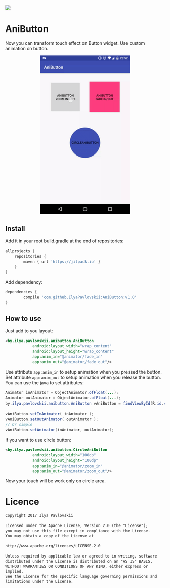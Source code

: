 [![](https://www.jitpack.io/v/IlyaPavlovskii/AniButton.svg)](https://www.jitpack.io/#IlyaPavlovskii/AniButton)

# AniButton
Now you can transform touch effect on Button widget. Use custom animation on button.

<p align="center">
  <img src="resources/sample.gif" height="500" alt="progress image view" />
</p>

## Install
Add it in your root build.gradle at the end of repositories:
```gradle
allprojects {
    repositories {
        maven { url 'https://jitpack.io' }
    }
}
```
Add dependency:
```gradle
dependencies {
        compile 'com.github.IlyaPavlovskii:AniButton:v1.0'
}
```
## How to use
Just add to you layout:
```xml
<by.ilya.pavlovskii.anibutton.AniButton
            android:layout_width="wrap_content"
            android:layout_height="wrap_content"
            app:anim_in="@animator/fade_in"
            app:anim_out="@animator/fade_out"/>
```
Use attribute ```app:anim_in``` to setup animation when you pressed the button. 
Set attribute ```app:anim_out``` to setup animation when you release the button.
You can use the java to set attributes:
```java
Animator inAnimator = ObjectAnimator.ofFloat(...);
Animator outAnimator = ObjectAnimator.ofFloat(...);
by.ilya.pavlovskii.anibutton.AniButton vAniButton = findViewById(R.id.vAniButton);
         
vAniButton.setInAnimator( inAnimator );
vAniButton.setOutAnimator( outAnimator );
// Or simple
vAniButton.setAnimator(inAnimator, outAnimator);
```

If you want to use circle button:
```xml
<by.ilya.pavlovskii.anibutton.CircleAniButton
            android:layout_width="100dp"
            android:layout_height="100dp"
            app:anim_in="@animator/zoom_in"
            app:anim_out="@animator/zoom_out"/>
```
Now your touch will be work only on circle area.

# Licence

````
Copyright 2017 Ilya Pavlovskii

Licensed under the Apache License, Version 2.0 (the "License");
you may not use this file except in compliance with the License.
You may obtain a copy of the License at

http://www.apache.org/licenses/LICENSE-2.0

Unless required by applicable law or agreed to in writing, software
distributed under the License is distributed on an "AS IS" BASIS,
WITHOUT WARRANTIES OR CONDITIONS OF ANY KIND, either express or implied.
See the License for the specific language governing permissions and
limitations under the License.
````
